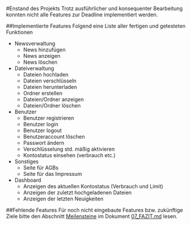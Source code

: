 #Enstand des Projekts
Trotz ausführlicher und konsequenter Bearbeitung konnten nicht alle Features zur Deadline implementiert werden.

##Implementierte Features
Folgend eine Liste aller fertigen und getesteten Funktionen

+ Newsverwaltung
	+ News hinzufügen
	+ News anzeigen
	+ News löschen
+ Dateiverwaltung
	+ Dateien hochladen
	+ Dateien verschlüsseln
	+ Dateien herunterladen
	+ Ordner erstellen
	+ Dateien/Ordner anzeigen
	+ Dateien/Ordner löschen
+ Benutzer
	+ Benutzer registrieren
	+ Benutzer login
	+ Benutzer logout
	+ Benutzeraccount löschen
	+ Passwort ändern
	+ Verschlüsselung std. mäßig aktivieren
	+ Kontostatus einsehen (verbrauch etc.)
+ Sonstiges
	+ Seite für AGBs
	+ Seite für das Impressum
+ Dashboard
	+ Anzeigen des aktuellen Kontostatus (Verbrauch und Limit)
	+ Anzeigen der zuletzt hochgeladenen Dateien
	+ Anzeigen der letzten Neuigkeiten

##Fehlende Features
Für noch nicht eingebaute Features bzw. zukünftige Ziele bitte den Abschnitt [Meilensteine](07_FAZIT.md#milestones) im Dokument [07_FAZIT.md](07_FAZIT.md) lesen.
	
	

